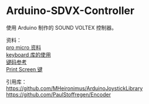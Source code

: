 # Arduino-SDVX-Controller
使用 Arduino 制作的 SOUND VOLTEX 控制器。

资料：  
[pro micro 资料](https://learn.sparkfun.com/tutorials/pro-micro--fio-v3-hookup-guide/hardware-overview-pro-micro)   
[keyboard 库的使用](https://www.arduino.cc/reference/en/language/functions/usb/keyboard/)  
[键码参考](https://www.arduino.cc/en/Reference/KeyboardModifiers)  
[Print Screen 键](https://forum.arduino.cc/index.php?topic=119740.15)

引用库：  
https://github.com/MHeironimus/ArduinoJoystickLibrary  
https://github.com/PaulStoffregen/Encoder
